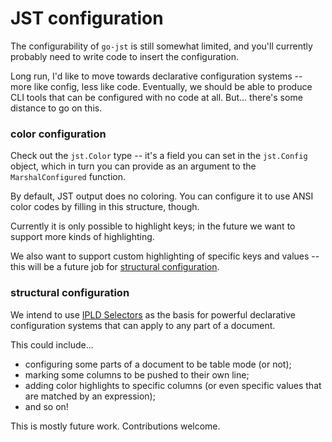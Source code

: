 JST configuration
=================

The configurability of `go-jst` is still somewhat limited, and you'll currently probably need to write code to insert the configuration.

Long run, I'd like to move towards declarative configuration systems -- more like config, less like code.
Eventually, we should be able to produce CLI tools that can be configured with no code at all.
But... there's some distance to go on this.


### color configuration

Check out the `jst.Color` type -- it's a field you can set in the `jst.Config` object, which in turn you can provide as an argument to the `MarshalConfigured` function.

By default, JST output does no coloring.  You can configure it to use ANSI color codes by filling in this structure, though.

Currently it is only possible to highlight keys; in the future we want to support more kinds of highlighting.

We also want to support custom highlighting of specific keys and values -- this will be a future job for [structural configuration](#structural-configuration).


### structural configuration

We intend to use [IPLD Selectors](https://github.com/ipld/specs/tree/master/selectors) as the basis for powerful declarative configuration systems that can apply to any part of a document.

This could include...

- configuring some parts of a document to be table mode (or not);
- marking some columns to be pushed to their own line;
- adding color highlights to specific columns (or even specific values that are matched by an expression);
- and so on!

This is mostly future work.  Contributions welcome.
